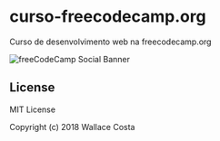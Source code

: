 # curso-freecodecamp.org
Curso de desenvolvimento web na freecodecamp.org

![freeCodeCamp Social Banner](https://s3.amazonaws.com/freecodecamp/wide-social-banner.png)

License
-------

MIT License

Copyright (c) 2018 Wallace Costa

